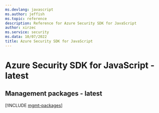 ```yaml
---
ms.devlang: javascript
ms.author: jeffish
ms.topic: reference
description: Reference for Azure Security SDK for JavaScript
author: xirzec
ms.service: security
ms.data: 10/07/2022
title: Azure Security SDK for JavaScript
---
```

# Azure Security SDK for JavaScript - latest

## Management packages - latest
[!INCLUDE [mgmt-packages](security-mgmt-index.md)]
